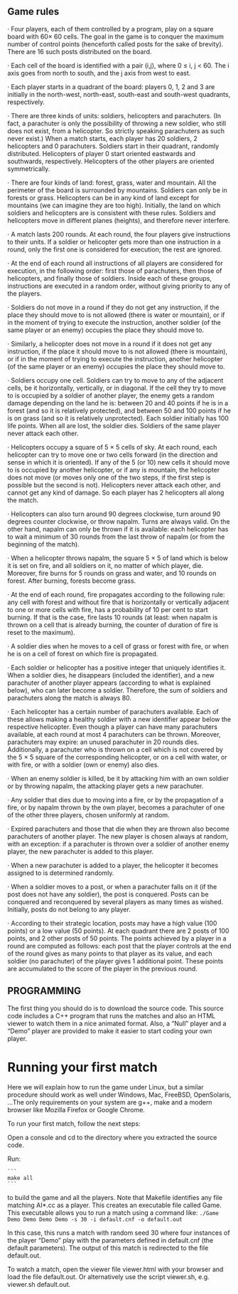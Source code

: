 ## Game rules

· Four players, each of them controlled by a program, play on a square board with 60× 60 cells. The goal in the game is to conquer the maximum number of control points (henceforth called posts for the sake of brevity). There are 16 such posts distributed on the board.

· Each cell of the board is identified with a pair (i,j), where 0 ≤ i, j < 60. The i axis goes from north to south, and the j axis from west to east.

· Each player starts in a quadrant of the board: players 0, 1, 2 and 3 are initially in the north-west, north-east, south-east and south-west quadrants, respectively.

· There are three kinds of units: soldiers, helicopters and parachuters. (In fact, a parachuter is only the possibility of throwing a new soldier, who still does not exist, from a helicopter. So strictly speaking parachuters as such never exist.) When a match starts, each player has 20 soldiers, 2 helicopters and 0 parachuters. Soldiers start in their quadrant, randomly distributed. Helicopters of player 0 start oriented eastwards and southwards, respectively. Helicopters of the other players are oriented symmetrically.

· There are four kinds of land: forest, grass, water and mountain. All the perimeter of the board is surrounded by mountains. Soldiers can only be in forests or grass. Helicopters can be in any kind of land except for mountains (we can imagine they are too high). Initially, the land on which soldiers and helicopters are is consistent with these rules. Soldiers and helicopters move in different planes (heights), and therefore never interfere.

· A match lasts 200 rounds. At each round, the four players give instructions to their units. If a soldier or helicopter gets more than one instruction in a round, only the first one is considered for execution; the rest are ignored.

· At the end of each round all instructions of all players are considered for execution, in the following order: first those of parachuters, then those of helicopters, and finally those of soldiers. Inside each of these groups, instructions are executed in a random order, without giving priority to any of the players.

· Soldiers do not move in a round if they do not get any instruction, if the place they should move to is not allowed (there is water or mountain), or if in the moment of trying to execute the instruction, another soldier (of the same player or an enemy) occupies the place they should move to.

· Similarly, a helicopter does not move in a round if it does not get any instruction, if the place it should move to is not allowed (there is mountain), or if in the moment of trying to execute the instruction, another helicopter (of the same player or an enemy) occupies the place they should move to.

· Soldiers occupy one cell. Soldiers can try to move to any of the adjacent cells, be it horizontally, vertically, or in diagonal. If the cell they try to move to is occupied by a soldier of another player, the enemy gets a random damage depending on the land he is: between 20 and 40 points if he is in a forest (and so it is relatively protected), and between 50 and 100 points if he is on grass (and so it is relatively unprotected). Each soldier initially has 100 life points. When all are lost, the soldier dies. Soldiers of the same player never attack each other.

· Helicopters occupy a square of 5 × 5 cells of sky. At each round, each helicopter can try to move one or two cells forward (in the direction and sense in which it is oriented). If any of the 5 (or 10) new cells it should move to is occupied by another helicopter, or if any is mountain, the helicopter does not move (or moves only one of the two steps, if the first step is possible but the second is not). Helicopters never attack each other, and cannot get any kind of damage. So each player has 2 helicopters all along the match.

· Helicopters can also turn around 90 degrees clockwise, turn around 90 degrees counter clockwise, or throw napalm. Turns are always valid. On the other hand, napalm can only be thrown if it is available: each helicopter has to wait a minimum of 30 rounds from the last throw of napalm (or from the beginning of the match).

· When a helicopter throws napalm, the square 5 × 5 of land which is below it is set on fire, and all soldiers on it, no matter of which player, die. Moreover, fire burns for 5 rounds on grass and water, and 10 rounds on forest. After burning, forests become grass.

· At the end of each round, fire propagates according to the following rule: any cell with forest and without fire that is horizontally or vertically adjacent to one or more cells with fire, has a probability of 10 per cent to start burning. If that is the case, fire lasts 10 rounds (at least: when napalm is thrown on a cell that is already burning, the counter of duration of fire is reset to the maximum).

· A soldier dies when he moves to a cell of grass or forest with fire, or when he is on a cell of forest on which fire is propagated.

· Each soldier or helicopter has a positive integer that uniquely identifies it. When a soldier dies, he disappears (included the identifier), and a new parachuter of another player appears (according to what is explained below), who can later become a soldier. Therefore, the sum of soldiers and parachuters along the match is always 80.

· Each helicopter has a certain number of parachuters available. Each of these allows making a healthy soldier with a new identifier appear below the respective helicopter. Even though a player can have many parachuters available, at each round at most 4 parachuters can be thrown. Moreover, parachuters may expire: an unused parachuter in 20 rounds dies. Additionally, a parachuter who is thrown on a cell which is not covered by the 5 × 5 square of the corresponding helicopter, or on a cell with water, or with fire, or with a soldier (own or enemy) also dies.

· When an enemy soldier is killed, be it by attacking him with an own soldier or by throwing napalm, the attacking player gets a new parachuter.

· Any soldier that dies due to moving into a fire, or by the propagation of a fire, or by napalm thrown by the own player, becomes a parachuter of one of the other three players, chosen uniformly at random.

· Expired parachuters and those that die when they are thrown also become parachuters of another player. The new player is chosen always at random, with an exception: if a parachuter is thrown over a soldier of another enemy player, the new parachuter is added to this player.

· When a new parachuter is added to a player, the helicopter it becomes assigned to is determined randomly.

· When a soldier moves to a post, or when a parachuter falls on it (if the post does not have any soldier), the post is conquered. Posts can be conquered and reconquered by several players as many times as wished. Initially, posts do not belong to any player.

· According to their strategic location, posts may have a high value (100 points) or a low value (50 points). At each quadrant there are 2 posts of 100 points, and 2 other posts of 50 points. The points achieved by a player in a round are computed as follows: each post that the player controls at the end of the round gives as many points to that player as its value, and each soldier (no parachuter) of the player gives 1 additional point. These points are accumulated to the score of the player in the previous round.

## PROGRAMMING

The first thing you should do is to download the source code. This source code includes a C++ program that runs the matches and also an HTML viewer to watch them in a nice animated format. Also, a “Null” player and a “Demo” player are provided to make it easier to start coding your own player.

# Running your first match

Here we will explain how to run the game under Linux, but a similar procedure should work as well under Windows, Mac, FreeBSD, OpenSolaris, …The only requirements on your system are g++, make and a modern browser like Mozilla Firefox or Google Chrome.

To run your first match, follow the next steps:

   Open a console and cd to the directory where you extracted the source code.

   Run:
    
    ```
    make all
    ```

   to build the game and all the players. Note that Makefile identifies any file matching AI*.cc as a player.
   This creates an executable file called Game. This executable allows you to run a match using a command like:
    ```
    ./Game Demo Demo Demo Demo -s 30 -i default.cnf -o default.out
    ```

   In this case, this runs a match with random seed 30 where four instances of the player “Demo” play with the parameters defined in default.cnf (the default parameters). The output of this match is redirected to the file default.out.
   
   To watch a match, open the viewer file viewer.html with your browser and load the file default.out. Or alternatively use the script viewer.sh, e.g. viewer.sh default.out.



